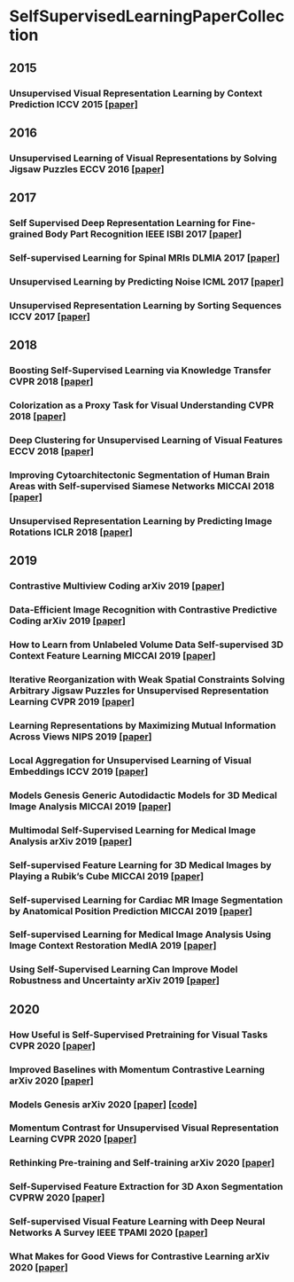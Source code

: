 # SelfSupervisedLearningPaperCollection

## 2015
### Unsupervised Visual Representation Learning by Context Prediction ICCV 2015 [[paper]](https://www.cv-foundation.org/openaccess/content_iccv_2015/html/Doersch_Unsupervised_Visual_Representation_ICCV_2015_paper.html)

## 2016
### Unsupervised Learning of Visual Representations by Solving Jigsaw Puzzles ECCV 2016 [[paper]](https://arxiv.org/abs/1603.09246)

## 2017
### Self Supervised Deep Representation Learning for Fine-grained Body Part Recognition IEEE ISBI 2017 [[paper]](https://ieeexplore.ieee.org/document/7950587)
### Self-supervised Learning for Spinal MRIs DLMIA 2017 [[paper]](https://arxiv.org/abs/1708.00367)
### Unsupervised Learning by Predicting Noise ICML 2017 [[paper]](https://dl.acm.org/doi/10.5555/3305381.3305435)
### Unsupervised Representation Learning by Sorting Sequences ICCV 2017 [[paper]](https://arxiv.org/abs/1708.01246)

## 2018
### Boosting Self-Supervised Learning via Knowledge Transfer CVPR 2018 [[paper]](http://openaccess.thecvf.com/content_cvpr_2018/html/Noroozi_Boosting_Self-Supervised_Learning_CVPR_2018_paper.html)
### Colorization as a Proxy Task for Visual Understanding CVPR 2018 [[paper]](https://arxiv.org/abs/1703.04044)
### Deep Clustering for Unsupervised Learning of Visual Features ECCV 2018 [[paper]](https://arxiv.org/abs/1807.05520)
### Improving Cytoarchitectonic Segmentation of Human Brain Areas with Self-supervised Siamese Networks MICCAI 2018 [[paper]](https://link.springer.com/chapter/10.1007%2F978-3-030-00931-1_76)
### Unsupervised Representation Learning by Predicting Image Rotations ICLR 2018 [[paper]](https://arxiv.org/abs/1803.07728)

## 2019
### Contrastive Multiview Coding arXiv 2019 [[paper]](https://arxiv.org/abs/1906.05849)
### Data-Efficient Image Recognition with Contrastive Predictive Coding arXiv 2019 [[paper]](https://arxiv.org/abs/1905.09272)
### How to Learn from Unlabeled Volume Data Self-supervised 3D Context Feature Learning MICCAI 2019 [[paper]](https://link.springer.com/chapter/10.1007/978-3-030-32226-7_72)
### Iterative Reorganization with Weak Spatial Constraints Solving Arbitrary Jigsaw Puzzles for Unsupervised Representation Learning CVPR 2019 [[paper]](http://openaccess.thecvf.com/content_CVPR_2019/html/Wei_Iterative_Reorganization_With_Weak_Spatial_Constraints_Solving_Arbitrary_Jigsaw_Puzzles_CVPR_2019_paper.html)
### Learning Representations by Maximizing Mutual Information Across Views NIPS 2019 [[paper]](http://papers.nips.cc/paper/9686-learning-representations-by-maximizing-mutual-information-across-views)
### Local Aggregation for Unsupervised Learning of Visual Embeddings ICCV 2019 [[paper]](http://openaccess.thecvf.com/content_ICCV_2019/html/Zhuang_Local_Aggregation_for_Unsupervised_Learning_of_Visual_Embeddings_ICCV_2019_paper.html)
### Models Genesis Generic Autodidactic Models for 3D Medical Image Analysis MICCAI 2019 [[paper]](https://link.springer.com/chapter/10.1007/978-3-030-32251-9_42)
### Multimodal Self-Supervised Learning for Medical Image Analysis arXiv 2019 [[paper]](https://arxiv.org/abs/1912.05396)
### Self-supervised Feature Learning for 3D Medical Images by Playing a Rubik’s Cube MICCAI 2019 [[paper]](https://arxiv.org/abs/1910.02241)
### Self-supervised Learning for Cardiac MR Image Segmentation by Anatomical Position Prediction MICCAI 2019 [[paper]](https://arxiv.org/abs/1907.02757)
### Self-supervised Learning for Medical Image Analysis Using Image Context Restoration MedIA 2019 [[paper]](https://www.sciencedirect.com/science/article/abs/pii/S1361841518304699)
### Using Self-Supervised Learning Can Improve Model Robustness and Uncertainty arXiv 2019 [[paper]](https://arxiv.org/abs/1906.12340)

## 2020
### How Useful is Self-Supervised Pretraining for Visual Tasks CVPR 2020 [[paper]](https://arxiv.org/abs/2003.14323)
### Improved Baselines with Momentum Contrastive Learning arXiv 2020 [[paper]](https://arxiv.org/abs/2003.04297)
### Models Genesis arXiv 2020 [[paper]](https://arxiv.org/abs/2004.07882) [[code]]()
### Momentum Contrast for Unsupervised Visual Representation Learning CVPR 2020 [[paper]](https://arxiv.org/abs/1911.05722)
### Rethinking Pre-training and Self-training arXiv 2020 [[paper]](https://arxiv.org/abs/2006.06882)
### Self-Supervised Feature Extraction for 3D Axon Segmentation CVPRW 2020 [[paper]](https://arxiv.org/abs/2004.09629)
### Self-supervised Visual Feature Learning with Deep Neural Networks A Survey IEEE TPAMI 2020 [[paper]](https://ieeexplore.ieee.org/document/9086055)
### What Makes for Good Views for Contrastive Learning arXiv 2020 [[paper]](https://arxiv.org/abs/2005.10243)

